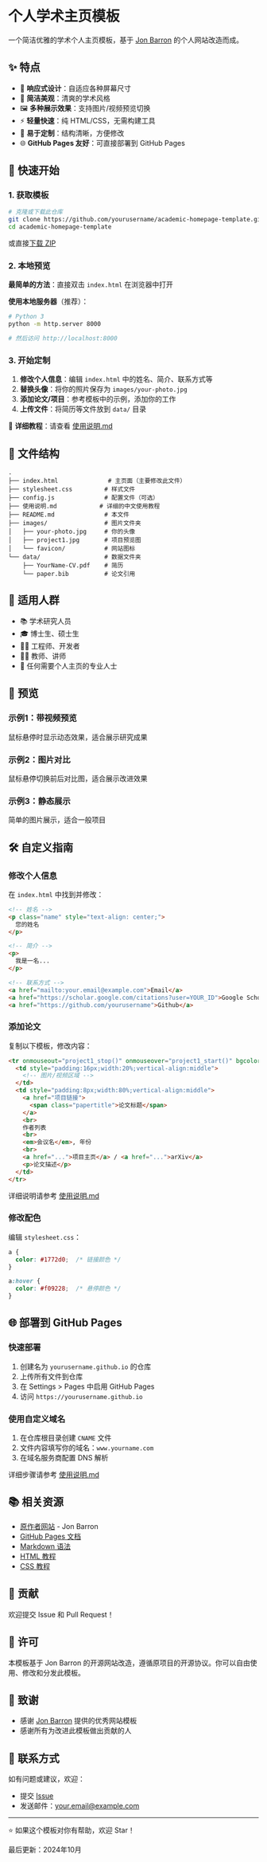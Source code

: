# 个人学术主页模板

一个简洁优雅的学术个人主页模板，基于 [Jon Barron](https://jonbarron.info/) 的个人网站改造而成。

## ✨ 特点

- 📱 **响应式设计**：自适应各种屏幕尺寸
- 🎨 **简洁美观**：清爽的学术风格
- 🖼️ **多种展示效果**：支持图片/视频预览切换
- ⚡ **轻量快速**：纯 HTML/CSS，无需构建工具
- 🔧 **易于定制**：结构清晰，方便修改
- 🌐 **GitHub Pages 友好**：可直接部署到 GitHub Pages

## 🚀 快速开始

### 1. 获取模板

```bash
# 克隆或下载此仓库
git clone https://github.com/yourusername/academic-homepage-template.git
cd academic-homepage-template
```

或直接[下载 ZIP](https://github.com/yourusername/academic-homepage-template/archive/refs/heads/main.zip)

### 2. 本地预览

**最简单的方法**：直接双击 `index.html` 在浏览器中打开

**使用本地服务器**（推荐）：
```bash
# Python 3
python -m http.server 8000

# 然后访问 http://localhost:8000
```

### 3. 开始定制

1. **修改个人信息**：编辑 `index.html` 中的姓名、简介、联系方式等
2. **替换头像**：将你的照片保存为 `images/your-photo.jpg`
3. **添加论文/项目**：参考模板中的示例，添加你的工作
4. **上传文件**：将简历等文件放到 `data/` 目录

📖 **详细教程**：请查看 [使用说明.md](./使用说明.md)

## 📁 文件结构

```
.
├── index.html              # 主页面（主要修改此文件）
├── stylesheet.css         # 样式文件
├── config.js              # 配置文件（可选）
├── 使用说明.md            # 详细的中文使用教程
├── README.md              # 本文件
├── images/                # 图片文件夹
│   ├── your-photo.jpg     # 你的头像
│   ├── project1.jpg       # 项目预览图
│   └── favicon/           # 网站图标
└── data/                  # 数据文件夹
    ├── YourName-CV.pdf    # 简历
    └── paper.bib          # 论文引用
```

## 🎯 适用人群

- 📚 学术研究人员
- 🎓 博士生、硕士生
- 👨‍💻 工程师、开发者
- 👩‍🏫 教师、讲师
- 💼 任何需要个人主页的专业人士

## 📸 预览

### 示例1：带视频预览
鼠标悬停时显示动态效果，适合展示研究成果

### 示例2：图片对比
鼠标悬停切换前后对比图，适合展示改进效果

### 示例3：静态展示
简单的图片展示，适合一般项目

## 🛠️ 自定义指南

### 修改个人信息

在 `index.html` 中找到并修改：

```html
<!-- 姓名 -->
<p class="name" style="text-align: center;">
  您的姓名
</p>

<!-- 简介 -->
<p>
  我是一名...
</p>

<!-- 联系方式 -->
<a href="mailto:your.email@example.com">Email</a>
<a href="https://scholar.google.com/citations?user=YOUR_ID">Google Scholar</a>
<a href="https://github.com/yourusername">Github</a>
```

### 添加论文

复制以下模板，修改内容：

```html
<tr onmouseout="project1_stop()" onmouseover="project1_start()" bgcolor="#ffffd0">
  <td style="padding:16px;width:20%;vertical-align:middle">
    <!-- 图片/视频区域 -->
  </td>
  <td style="padding:8px;width:80%;vertical-align:middle">
    <a href="项目链接">
      <span class="papertitle">论文标题</span>
    </a>
    <br>
    作者列表
    <br>
    <em>会议名</em>, 年份
    <br>
    <a href="...">项目主页</a> / <a href="...">arXiv</a>
    <p>论文描述</p>
  </td>
</tr>
```

详细说明请参考 [使用说明.md](./使用说明.md)

### 修改配色

编辑 `stylesheet.css`：

```css
a {
  color: #1772d0;  /* 链接颜色 */
}

a:hover {
  color: #f09228;  /* 悬停颜色 */
}
```

## 🌐 部署到 GitHub Pages

### 快速部署

1. 创建名为 `yourusername.github.io` 的仓库
2. 上传所有文件到仓库
3. 在 Settings > Pages 中启用 GitHub Pages
4. 访问 `https://yourusername.github.io`

### 使用自定义域名

1. 在仓库根目录创建 `CNAME` 文件
2. 文件内容填写你的域名：`www.yourname.com`
3. 在域名服务商配置 DNS 解析

详细步骤请参考 [使用说明.md](./使用说明.md)

## 📚 相关资源

- [原作者网站](https://jonbarron.info/) - Jon Barron
- [GitHub Pages 文档](https://pages.github.com/)
- [Markdown 语法](https://www.markdownguide.org/)
- [HTML 教程](https://developer.mozilla.org/zh-CN/docs/Web/HTML)
- [CSS 教程](https://developer.mozilla.org/zh-CN/docs/Web/CSS)

## 🤝 贡献

欢迎提交 Issue 和 Pull Request！

## 📄 许可

本模板基于 Jon Barron 的开源网站改造，遵循原项目的开源协议。你可以自由使用、修改和分发此模板。

## 🙏 致谢

- 感谢 [Jon Barron](https://jonbarron.info/) 提供的优秀网站模板
- 感谢所有为改进此模板做出贡献的人

## 📮 联系方式

如有问题或建议，欢迎：
- 提交 [Issue](https://github.com/yourusername/repo/issues)
- 发送邮件：your.email@example.com

---

⭐ 如果这个模板对你有帮助，欢迎 Star！

最后更新：2024年10月
